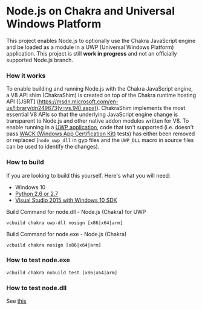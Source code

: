 Node.js on Chakra and Universal Windows Platform
===
This project enables Node.js to optionally use the Chakra JavaScript engine and be loaded as a module in a UWP (Universal Windows Platform) application.
This project is still **work in progress** and not an officially supported Node.js branch.


### How it works

To enable building and running Node.js with the Chakra JavaScript engine, a V8 API shim (ChakraShim) is created on top of the Chakra runtime hosting API ([JSRT]
(https://msdn.microsoft.com/en-us/library/dn249673(v=vs.94).aspx)). ChakraShim implements the most essential V8 APIs so that the underlying JavaScript engine change 
is transparent to Node.js and other native addon modules written for V8.
To enable running in a [UWP application](https://msdn.microsoft.com/en-us/windows/uwp/get-started/whats-a-uwp), code that isn't supported (i.e. doesn't pass 
[WACK (Windows App Certification Kit)](https://developer.microsoft.com/en-us/windows/develop/app-certification-kit) tests) has either been removed or replaced 
(`node_uwp_dll` in gyp files and the `UWP_DLL` macro in source files can be used to identify the changes).


### How to build

If you are looking to build this yourself. Here's what you will need:
* Windows 10
* [Python 2.6 or 2.7](https://www.python.org)
* [Visual Studio 2015 with Windows 10 SDK](https://www.visualstudio.com/en-us/downloads/download-visual-studio-vs.aspx)

Build Command for node.dll - Node.js (Chakra) for UWP
```batch
vcbuild chakra uwp-dll nosign [x86|x64|arm]
```

Build Command for node.exe - Node.js (Chakra)
```batch
vcbuild chakra nosign [x86|x64|arm]
```

### How to test node.exe

```batch
vcbuild chakra nobuild test [x86|x64|arm]
```

### How to test node.dll

See [this](https://github.com/ms-iot/node-uwp-wrapper#testing)